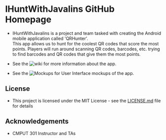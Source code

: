 # IHuntWithJavalins GitHub Homepage

* IHuntWithJavalins is a project and team tasked with creating the Android mobile application called 'QRHunter'.  
This app allows us to hunt for the coolest QR codes that score the most points. Players will run around scanning QR codes, barcodes, etc. trying to find barcodes and QR codes that give them the most points.

* See the ![wiki](https://github.com/CMPUT301W23T03/IHuntWithJavalins/wiki) for more information about the app.

* See the ![Mockups](https://github.com/CMPUT301W23T03/IHuntWithJavalins/wiki/User-Interface-Mockups-and-Storyboard-Sequences) for User Interface mockups of the app.

## License
* This project is licensed under the MIT License - see the [LICENSE.md](LICENSE.md) file for details

## Acknowledgements
* CMPUT 301 Instructor and TAs
